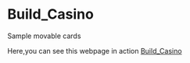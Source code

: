 # Build_Casino
Sample movable cards

Here,you can see this webpage in action [Build_Casino](https://imatechnophile.github.io/js-build-casino/)
